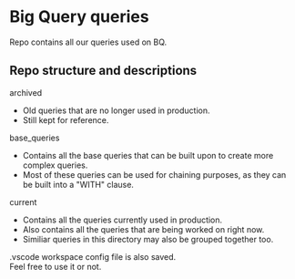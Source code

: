 # Big Query queries
Repo contains all our queries used on BQ.  

## Repo structure and descriptions
archived
- Old queries that are no longer used in production.
- Still kept for reference.

base_queries
- Contains all the base queries that can be built upon to create more complex queries.
- Most of these queries can be used for chaining purposes, as they can be built into a "WITH" clause.

current
- Contains all the queries currently used in production.
- Also contains all the queries that are being worked on right now.
- Similiar queries in this directory may also be grouped together too.

.vscode workspace config file is also saved.  
Feel free to use it or not.